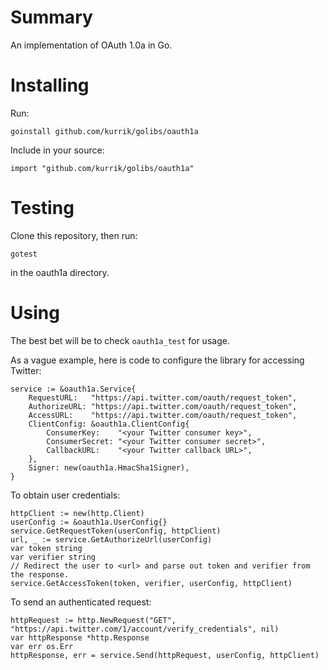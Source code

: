 # Summary
An implementation of OAuth 1.0a in Go.

# Installing
Run:

    goinstall github.com/kurrik/golibs/oauth1a

Include in your source:

    import "github.com/kurrik/golibs/oauth1a"

# Testing
Clone this repository, then run:

    gotest

in the oauth1a directory.

# Using
The best bet will be to check `oauth1a_test` for usage.

As a vague example, here is code to configure the library for accessing Twitter:

    service := &oauth1a.Service{
    	RequestURL:   "https://api.twitter.com/oauth/request_token",
    	AuthorizeURL: "https://api.twitter.com/oauth/request_token",
    	AccessURL:    "https://api.twitter.com/oauth/request_token",
    	ClientConfig: &oauth1a.ClientConfig{
    		ConsumerKey:    "<your Twitter consumer key>",
    		ConsumerSecret: "<your Twitter consumer secret>",
    		CallbackURL:    "<your Twitter callback URL>",
    	},
    	Signer: new(oauth1a.HmacSha1Signer),
    }

To obtain user credentials:

    httpClient := new(http.Client)
    userConfig := &oauth1a.UserConfig{}
    service.GetRequestToken(userConfig, httpClient)
    url, _ := service.GetAuthorizeUrl(userConfig)
    var token string
    var verifier string
    // Redirect the user to <url> and parse out token and verifier from the response.
    service.GetAccessToken(token, verifier, userConfig, httpClient)

To send an authenticated request:

    httpRequest := http.NewRequest("GET", "https://api.twitter.com/1/account/verify_credentials", nil)
    var httpResponse *http.Response
    var err os.Err
    httpResponse, err = service.Send(httpRequest, userConfig, httpClient)



